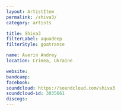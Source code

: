 ```yaml
---
layout: ArtistItem
permalink: /shiva3/
category: artists

title: Shiva3
filterLabel: aquadeep
filterStyle: goatrance

name: Averin Andrey
location: Crimea, Ukraine

website: 
bandcamp: 
facebook: 
soundcloud: https://soundcloud.com/shiva3
soundcloud-id: 3035661
discogs: 
---
```

